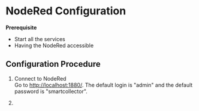 # NodeRed Configuration 

**Prerequisite** 
* Start all the services
* Having the NodeRed accessible 

## Configuration Procedure

1. Connect to NodeRed  
Go to [http://localhost:1880/](http://localhost:1880/).
The default login is "admin" and the default password is "smartcollector".

2. 